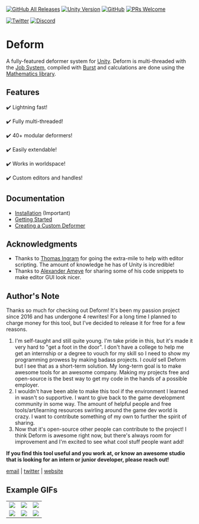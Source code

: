 [![GitHub All Releases](https://img.shields.io/github/downloads/keenanwoodall/Deform/total.svg)](https://github.com/keenanwoodall/Deform/archive/master.zip)
[![Unity Version](https://img.shields.io/badge/unity-2018.3%2B-blue.svg)](https://unity3d.com/get-unity/download)
[![GitHub](https://img.shields.io/github/license/keenanwoodall/Deform.svg)](https://github.com/keenanwoodall/Deform/blob/master/LICENSE.md)
[![PRs Welcome](https://img.shields.io/badge/PRs-welcome-blue.svg)](https://github.com/keenanwoodall/Deform/compare)

[![Twitter](https://img.shields.io/twitter/follow/keenanwoodall.svg?label=Follow&style=social)](https://twitter.com/intent/follow?screen_name=keenanwoodall)
[![Discord](https://img.shields.io/discord/503808487520993280.svg?logo=Discord&style=social)](https://discord.gg/NnX5cpr)

# Deform
A fully-featured deformer system for [Unity](https://unity3d.com/). Deform is multi-threaded with the [Job System](https://unity3d.com/learn/tutorials/topics/scripting/implementing-job-system), compiled with [Burst](https://unity3d.com/learn/tutorials/topics/scripting/using-burst-compiler) and calculations are done using the [Mathematics library](https://github.com/Unity-Technologies/Unity.Mathematics/blob/master/readme.md).

## Features
✔️ Lightning fast!

✔️ Fully multi-threaded!

✔️ 40+ modular deformers!

✔️ Easily extendable!

✔️ Works in worldspace!

✔️ Custom editors and handles!


## Documentation
* [Installation](Documentation/Installation.md) (Important)
* [Getting Started](Documentation/GettingStarted.md)
* [Creating a Custom Deformer](Documentation/CustomDeformer.md)

## Acknowledgments
* Thanks to [Thomas Ingram](https://twitter.com/vertexxyz) for going the extra-mile to help with editor scripting. The amount of knowledge he has of Unity is incredible!
* Thanks to [Alexander Ameye](https://twitter.com/alexanderameye) for sharing some of his code snippets to make editor GUI look nicer.

## Author's Note
Thanks so much for checking out Deform! It's been my passion project since 2016 and has undergone 4 rewrites! For a long time I planned to charge money for this tool, but I've decided to release it for free for a few reasons.

1. I'm self-taught and still quite young. I'm take pride in this, but it's made it very hard to "get a foot in the door". I don't have a college to help me get an internship or a degree to vouch for my skill so I need to show my programming prowess by making badass projects. I *could* sell Deform but I see that as a short-term solution. My long-term goal is to make awesome tools for an awesome company. Making my projects free and open-source is the best way to get my code in the hands of a possible employer.
2. I wouldn't have been able to make this tool if the environment I learned in wasn't so supportive. I want to give back to the game development community in some way. The amount of helpful people and free tools/art/learning resources swirling around the game dev world is crazy. I want to contribute something of my own to further the spirit of sharing.
3. Now that it's open-source other people can contribute to the project! I think Deform is awesome right now, but there's always room for improvement and I'm excited to see what cool stuff people want add!

**If you find this tool useful and you work at, or know an awesome studio that is looking for an intern or junior developer, please reach out!**

[email](mailto:keenanwoodall@gmail.com) | [twitter](https://twitter.com/keenanwoodall) | [website](http://keenanwoodall.com)

## Example GIFs

<table>
  <tr>
    <td><img src="https://i.imgur.com/oveeDgm.gif"></td>
    <td><img src="https://i.imgur.com/OU3MXeP.gif"></td>
    <td><img src="https://i.imgur.com/7haw7ww.gif"></td>
  </tr>
  <tr>
    <td><img src="https://i.imgur.com/KSIOW7V.gif"></td>
    <td><img src="https://i.imgur.com/ABM6n1u.gif"></td>
    <td><img src="https://i.imgur.com/u3IAhXN.gif"></td>
  </tr>
</table>
